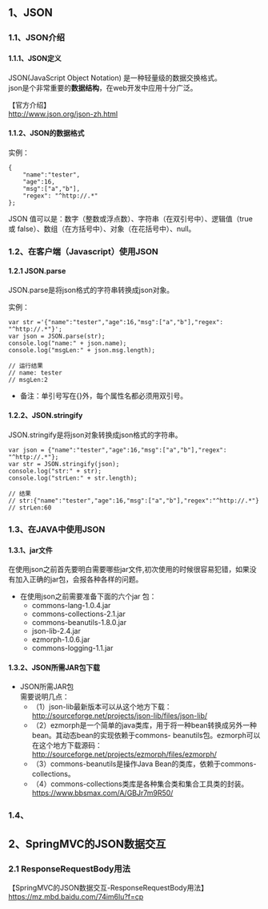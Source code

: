 ## 1、JSON  

### 1.1、JSON介绍
#### 1.1.1、JSON定义
JSON(JavaScript Object Notation) 是一种轻量级的数据交换格式。  
json是个非常重要的**数据结构**，在web开发中应用十分广泛。 

 【官方介绍】  
 http://www.json.org/json-zh.html

#### 1.1.2、JSON的数据格式
实例：  

    {
        "name":"tester",
        "age":16,
        "msg":["a","b"],
        "regex": "^http://.*"
    };

JSON 值可以是：数字（整数或浮点数）、字符串（在双引号中）、逻辑值（true 或 false）、数组（在方括号中）、对象（在花括号中）、null。  

### 1.2、在客户端（Javascript）使用JSON
#### 1.2.1 JSON.parse
JSON.parse是将json格式的字符串转换成json对象。  
 
实例：  

    var str ='{"name":"tester","age":16,"msg":["a","b"],"regex": "^http://.*"}';
    var json = JSON.parse(str);
    console.log("name:" + json.name);
    console.log("msgLen:" + json.msg.length);

    // 运行结果  
    // name: tester  
    // msgLen:2

  - 备注：单引号写在{}外，每个属性名都必须用双引号。  

#### 1.2.2、JSON.stringify
JSON.stringify是将json对象转换成json格式的字符串。  

    var json = {"name":"tester","age":16,"msg":["a","b"],"regex": "^http://.*"};
    var str = JSON.stringify(json);
    console.log("str:" + str);
    console.log("strLen:" + str.length);

    // 结果
    // str:{"name":"tester","age":16,"msg":["a","b"],"regex":"^http://.*"}
    // strLen:60

### 1.3、在JAVA中使用JSON 
#### 1.3.1、jar文件
在使用json之前首先要明白需要哪些jar文件,初次使用的时候很容易犯错，如果没有加入正确的jar包，会报各种各样的问题。  

  - 在使用json之前需要准备下面的六个jar 包：  
    - commons-lang-1.0.4.jar  
    - commons-collections-2.1.jar  
    - commons-beanutils-1.8.0.jar  
    - json-lib-2.4.jar  
    - ezmorph-1.0.6.jar  
    - commons-logging-1.1.jar  

#### 1.3.2、JSON所需JAR包下载  

  - JSON所需JAR包  
  需要说明几点：
    - （1）json-lib最新版本可以从这个地方下载：  
 http://sourceforge.net/projects/json-lib/files/json-lib/  
    - （2）ezmorph是一个简单的java类库，用于将一种bean转换成另外一种bean。其动态bean的实现依赖于commons-
beanutils包。ezmorph可以在这个地方下载源码：  
 http://sourceforge.net/projects/ezmorph/files/ezmorph/  
    - （3）commons-beanutils是操作Java Bean的类库，依赖于commons-collections。  
    - （4）commons-collections类库是各种集合类和集合工具类的封装。  
https://www.bbsmax.com/A/GBJr7m9R50/  

### 1.4、 


## 2、SpringMVC的JSON数据交互



### 2.1 ResponseRequestBody用法  


【SpringMVC的JSON数据交互-ResponseRequestBody用法】  
https://mz.mbd.baidu.com/74im6lu?f=cp